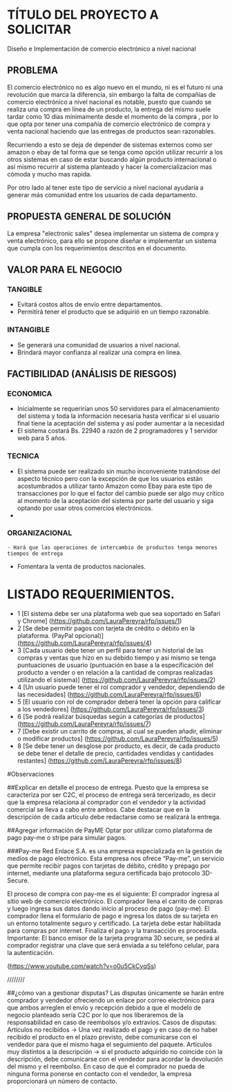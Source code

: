 # TÍTULO DEL PROYECTO A SOLICITAR
Diseño e Implementación de comercio electrónico a nivel nacional 

## PROBLEMA
El comercio electrónico no es algo nuevo en el mundo, ni es el futuro ni una revolución que marca la diferencia, sin embargo la falta de compañías de comercio electrónico a nivel nacional es  notable, puesto que cuando se realiza una compra en línea de un producto, la entrega del mismo suele tardar como 10 dias mínimamente desde el momento de la compra , por lo que opta por tener una compañía de  comercio electrónico de compra y venta nacional haciendo que las entregas de productos sean razonables.

Recurriendo a esto se deja de depender de sistemas externos como ser amazon o ebay de tal forma que se tenga como opción utilizar recurrir a los otros sistemas en caso de estar buscando algún producto internacional o así mismo recurrir al sistema planteado y hacer la comercializacion mas cómoda y mucho mas rapida.

Por otro lado al tener este tipo de servicio a nivel nacional ayudaría a generar más comunidad entre los usuarios de cada departamento. 

## PROPUESTA GENERAL DE SOLUCIÓN
La empresa "electronic sales" desea implementar un sistema de compra y venta electrónico, para ello se propone diseñar e implementar un sistema que cumpla con los requerimientos descritos en el documento. 

## VALOR PARA EL NEGOCIO

### TANGIBLE
 - Evitará costos altos de envío entre departamentos.
 - Permitirá tener el producto que se adquirió en un tiempo razonable.
 
### INTANGIBLE

- Se generará una comunidad de usuarios a nivel nacional. 
- Brindará mayor confianza al realizar una compra en linea. 

## FACTIBILIDAD (ANÁLISIS DE RIESGOS)

### ECONOMICA
- Inicialmente se requerirían unos 50 servidores para el almacenamiento del sistema y toda la información necesaria hasta verificar si el usuario final tiene la aceptación del sistema y así poder aumentar a la necesidad
- El sistema costará Bs. 22940 a razón de 2 programadores y 1 servidor web para 5 años.
 
### TECNICA
   - El sistema puede ser realizado sin mucho inconveniente tratándose del aspecto técnico pero con la excepción de que los usuarios están acostumbrados a utilizar tanto Amazon como Ebay para este tipo de transacciones por lo que el factor del cambio puede ser algo muy crítico al momento de la aceptación del sistema por parte del usuario y siga optando por usar otros comercios electrónicos.
 -

### ORGANIZACIONAL
    - Hará que las operaciones de intercambio de productos tenga menores tiempos de entrega
 - Fomentara la venta de productos nacionales.
 
# LISTADO REQUERIMIENTOS.
- 1 [El sistema debe ser una plataforma web que sea soportado en Safari y Chrome] (https://github.com/LauraPereyra/rfp/issues/1)
- 2 [Se debe permitir pagos con tarjeta de crédito o débito en la plataforma. (PayPal opcional)] (https://github.com/LauraPereyra/rfp/issues/4)
- 3  [Cada  usuario debe tener un perfil para tener un historial de las compras y ventas que hizo en su debido tiempo y así mismo se tenga puntuaciones de usuario (puntuación en base a la especificación del producto a vender o en relación a la cantidad de compras realizadas utilizando el sistema)] (https://github.com/LauraPereyra/rfp/issues/2)
- 4 [Un usuario puede tener el rol comprador y vendedor, dependiendo de las necesidades] (https://github.com/LauraPereyra/rfp/issues/6)
- 5 [El usuario con rol de comprador deberá tener la opción para calificar a los vendedores] (https://github.com/LauraPereyra/rfp/issues/3)
- 6 [Se podrá realizar búsquedas según a categorías de productos] (https://github.com/LauraPereyra/rfp/issues/7)
- 7 [Debe existir un carrito de compras, al cual se pueden añadir, eliminar o modificar productos] (https://github.com/LauraPereyra/rfp/issues/5)
- 8 [Se debe tener un desglose por producto, es decir, de cada producto se debe tener el detalle de precio, cantidades vendidas y cantidades restantes] (https://github.com/LauraPereyra/rfp/issues/8)

#Observaciones

##Explicar en detalle el proceso de entrega. 
Puesto que la empresa se caracteriza por ser C2C, el proceso de entrega será tercerizado, es decir que la empresa relaciona al comprador con el vendedor y la actividad comercial se lleva a cabo entre ambos. Cabe destacar que  en la descripción de cada artículo debe redactarse como se realizará la entrega. 

##Agregar información de PayME 
Optar por utilizar como plataforma de pago pay-me o stripe para simular pagos.

###Pay-me 
Red Enlace S.A. es una empresa especializada en la gestión de medios de pago electrónico. Esta empresa nos ofrece “Pay-me”, un servicio que permite recibir pagos con tarjetas de débito, crédito y prepago por internet, mediante una plataforma segura certificada bajo protocolo 3D-Secure. 

El proceso de compra con pay-me es el siguiente:
El comprador ingresa al sitio web de comercio electrónico.
El comprador llena el carrito de compras y luego ingresa sus datos dando inicio al proceso de pago (pay-me).
El comprador llena el formulario de pago e ingresa los datos de su tarjeta en un entorno totalmente seguro y certificado.
La tarjeta debe estar habilitada para compras por internet.
Finaliza el pago y la transacción es procesada.
Importante: El banco emisor de la tarjeta programa 3D secure, se pedirá al comprador registrar una clave que será enviada a su teléfono celular, para la autenticación.

(https://www.youtube.com/watch?v=o0u5CkCyqSs)



////////


##¿cómo van a gestionar disputas? 
Las disputas únicamente se harán entre comprador y vendedor ofreciendo un enlace por correo electrónico para que ambos arreglen el envío y recepción debido a que el modelo de negocio planteado sería C2C por lo que nos liberaremos de la responsabilidad en caso de reembolsos y/o extravíos.
Casos de disputas:
Artículos no recibidos → Una vez realizado el pago y en caso de no haber recibido el producto en el plazo previsto, debe comunicarse con el vendedor para que el mismo haga el seguimiento del paquete.
Artículos muy distintos a la descripción → si el producto adquirido no coincide con la descripción, debe comunicarse con el vendedor para acordar la devolución del mismo y el reembolso.
En caso de que el comprador no pueda de ninguna forma ponerse en contacto con el vendedor, la empresa proporcionará un número de contacto.




	

